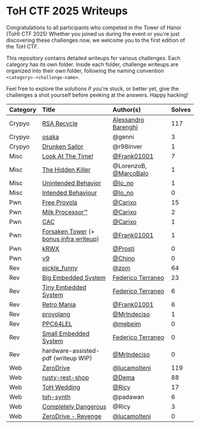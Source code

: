 # ToH CTF 2025 Writeups

Congratulations to all participants who competed in the Tower of Hanoi (ToH) CTF
2025! Whether you joined us during the event or you're just discovering these
challenges now, we welcome you to the first edition of the ToH CTF.

This repository contains detailed writeups for various challenges. Each category
has its own folder. Inside each folder, challenge writeups are organized into
their own folder, following the naming convention `<category>-<challenge-name>`.

Feel free to explore the solutions if you're stuck, or better yet, give the
challenges a shot yourself before peeking at the answers. Happy hacking!

| Category | Title                                                                               | Author(s)                                | Solves |
|:---------|:------------------------------------------------------------------------------------|:-----------------------------------------|:-------|
| Crypyo   | [RSA Recycle](crypto/crypto-rsa-recycle)                                            | [Alessandro Barenghi][who-Barenghi]      | 117    |
| Crypyo   | [osaka](crypto/crypto-osaka)                                                        | @genni                                   | 3      |
| Crypyo   | [Drunken Sailor](crypto/crypto-drunken-sailor)                                      | @r98inver                                | 1      |
| Misc     | [Look At The Time!](misc/misc-look-at-the-time)                                     | [@Frank01001][who-Frank01001]            | 7      |
| Misc     | [The Hidden Killer](misc/misc-the-silent-killer)                                    | @LorenzoB, [@MarcoBalo][who-MarcoBalo]   | 1      |
| Misc     | [Unintended Behavior](misc/misc-unintended_behaviour)                               | [@Io_no][who-Io_no]                      | 1      |
| Misc     | [Intended Behaviour](misc/misc-intended-behaviour)                                  | [@Io_no][who-Io_no]                      | 0      |
| Pwn      | [Free Provola](pwn/pwn-free-provola)                                                | [@Carixo][who-Carixo]                    | 15     |
| Pwn      | [Milk Processor&trade;](pwn/pwn-milk-processor)                                     | [@Carixo][who-Carixo]                    | 2      |
| Pwn      | [CAC](pwn/pwn-cac)                                                                  | [@Carixo][who-Carixo]                    | 1      |
| Pwn      | [Forsaken Tower](pwn/pwn-forsaken-tower) (+ [bonus infra writeup](infra/README.md)) | [@Frank01001][who-Frank01001]            | 1      |
| Pwn      | [kRWX](pwn/pwn-krwx)                                                                | [@Prosti][who-Prosti]                    | 0      |
| Pwn      | [v9](pwn/pwn-v9)                                                                    | [@Chino][who-Chino]                      | 0      |
| Rev      | [pickle_funny](rev/rev-pickle-funny)                                                | [@zom][who-zom]                          | 64     |
| Rev      | [Big Embedded System](rev/rev-big-embedded-system)                                  | [Federico Terraneo][who-Terraneo]        | 23     |
| Rev      | [Tiny Embedded System](rev/rev-tiny-embedded-system)                                | [Federico Terraneo][who-Terraneo]        | 6      |
| Rev      | [Retro Mania](rev/rev-retro-mania)                                                  | [@Frank01001][who-Frank01001]            | 6      |
| Rev      | [provolang](rev/rev-provolang)                                                      | [@MrIndeciso][who-MrIndeciso]            | 1      |
| Rev      | [PPC64LEL](rev/rev-ppc64lel)                                                        | [@mebeim][who-mebeim]                    | 0      |
| Rev      | [Small Embedded System](rev/rev-small-embedded-system)                              | [Federico Terraneo][who-Terraneo]        | 0      |
| Rev      | hardware-assisted-pdf (writeup WIP)                                                 | [@MrIndeciso][who-MrIndeciso]            | 0      |
| Web      | [ZeroDrive](web/web-zerodrive)                                                      | [@lucamolteni][who-lucamolteni]          | 119    |
| Web      | [rusty-rest-shop](web/web-rusty-rest-shop)                                          | [@Dema][who-Dema]                        | 88     |
| Web      | [ToH Wedding](web/web-tohwedding)                                                   | [@Ricy][who-Ricy]                        | 17     |
| Web      | [toh-synth](web/web-tohsynth)                                                       | @padawan                                 | 6      |
| Web      | [Completely Dangerous](web/web-completely-dangerous)                                | @Ricy                                    | 3      |
| Web      | [ZeroDrive - Revenge](web/web-zerodrive-revenge)                                    | [@lucamolteni][who-lucamolteni]          | 0      |


[who-Barenghi]:    https://barenghi.faculty.polimi.it/
[who-Carixo]:      https://github.com/CarixoHD/CarixoHD
[who-Chino]:       https://github.com/MarcoMeinardi
[who-Dema]:        https://github.com/imDema
[who-Frank01001]:  https://github.com/Frank01001
[who-genni]:       #
[who-Io_no]:       https://github.com/io-no
[who-LorenzoB]:    #
[who-lucamolteni]: https://github.com/molteniluca
[who-MarcoBalo]:   https://github.com/MarcoBalossini
[who-mebeim]:      https://github.com/mebeim
[who-MrIndeciso]:  https://github.com/
[who-padawan]:     #
[who-Prosti]:      https://github.com/MarcoBalossini
[who-r98inver]:    #
[who-Ricy]:        #
[who-Terraneo]:    https://terraneo.faculty.polimi.it/
[who-zom]:         https://github.com/zommiommy
